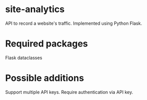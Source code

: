 # site-analytics
API to record a website's traffic. Implemented using Python Flask.

# Required packages
Flask
dataclasses

# Possible additions
Support multiple API keys.
Require authentication via API key.